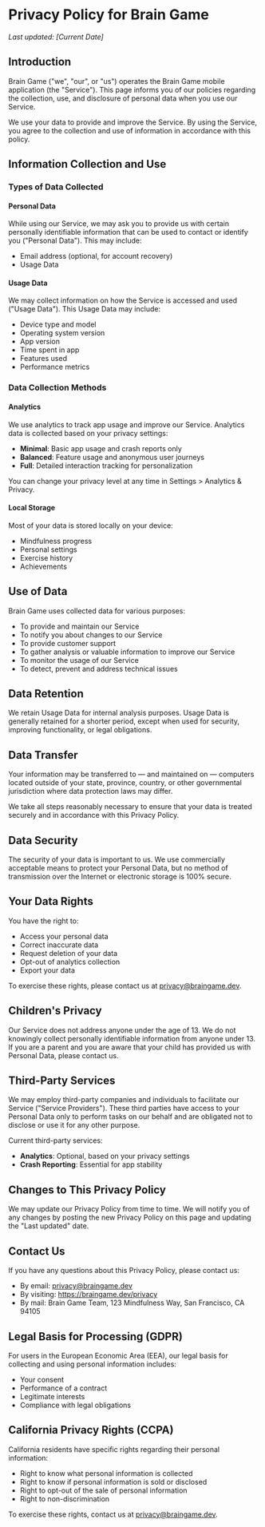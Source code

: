 # Privacy Policy for Brain Game

*Last updated: [Current Date]*

## Introduction

Brain Game ("we", "our", or "us") operates the Brain Game mobile application (the "Service"). This page informs you of our policies regarding the collection, use, and disclosure of personal data when you use our Service.

We use your data to provide and improve the Service. By using the Service, you agree to the collection and use of information in accordance with this policy.

## Information Collection and Use

### Types of Data Collected

#### Personal Data
While using our Service, we may ask you to provide us with certain personally identifiable information that can be used to contact or identify you ("Personal Data"). This may include:
- Email address (optional, for account recovery)
- Usage Data

#### Usage Data
We may collect information on how the Service is accessed and used ("Usage Data"). This Usage Data may include:
- Device type and model
- Operating system version
- App version
- Time spent in app
- Features used
- Performance metrics

### Data Collection Methods

#### Analytics
We use analytics to track app usage and improve our Service. Analytics data is collected based on your privacy settings:
- **Minimal**: Basic app usage and crash reports only
- **Balanced**: Feature usage and anonymous user journeys
- **Full**: Detailed interaction tracking for personalization

You can change your privacy level at any time in Settings > Analytics & Privacy.

#### Local Storage
Most of your data is stored locally on your device:
- Mindfulness progress
- Personal settings
- Exercise history
- Achievements

## Use of Data

Brain Game uses collected data for various purposes:
- To provide and maintain our Service
- To notify you about changes to our Service
- To provide customer support
- To gather analysis or valuable information to improve our Service
- To monitor the usage of our Service
- To detect, prevent and address technical issues

## Data Retention

We retain Usage Data for internal analysis purposes. Usage Data is generally retained for a shorter period, except when used for security, improving functionality, or legal obligations.

## Data Transfer

Your information may be transferred to — and maintained on — computers located outside of your state, province, country, or other governmental jurisdiction where data protection laws may differ.

We take all steps reasonably necessary to ensure that your data is treated securely and in accordance with this Privacy Policy.

## Data Security

The security of your data is important to us. We use commercially acceptable means to protect your Personal Data, but no method of transmission over the Internet or electronic storage is 100% secure.

## Your Data Rights

You have the right to:
- Access your personal data
- Correct inaccurate data
- Request deletion of your data
- Opt-out of analytics collection
- Export your data

To exercise these rights, please contact us at privacy@braingame.dev.

## Children's Privacy

Our Service does not address anyone under the age of 13. We do not knowingly collect personally identifiable information from anyone under 13. If you are a parent and you are aware that your child has provided us with Personal Data, please contact us.

## Third-Party Services

We may employ third-party companies and individuals to facilitate our Service ("Service Providers"). These third parties have access to your Personal Data only to perform tasks on our behalf and are obligated not to disclose or use it for any other purpose.

Current third-party services:
- **Analytics**: Optional, based on your privacy settings
- **Crash Reporting**: Essential for app stability

## Changes to This Privacy Policy

We may update our Privacy Policy from time to time. We will notify you of any changes by posting the new Privacy Policy on this page and updating the "Last updated" date.

## Contact Us

If you have any questions about this Privacy Policy, please contact us:
- By email: privacy@braingame.dev
- By visiting: https://braingame.dev/privacy
- By mail: Brain Game Team, 123 Mindfulness Way, San Francisco, CA 94105

## Legal Basis for Processing (GDPR)

For users in the European Economic Area (EEA), our legal basis for collecting and using personal information includes:
- Your consent
- Performance of a contract
- Legitimate interests
- Compliance with legal obligations

## California Privacy Rights (CCPA)

California residents have specific rights regarding their personal information:
- Right to know what personal information is collected
- Right to know if personal information is sold or disclosed
- Right to opt-out of the sale of personal information
- Right to non-discrimination

To exercise these rights, contact us at privacy@braingame.dev.

